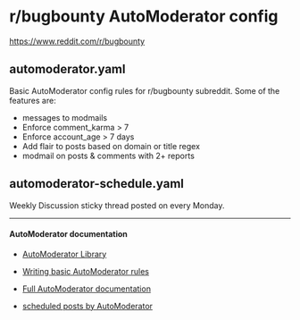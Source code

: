 # r/bugbounty AutoModerator config

https://www.reddit.com/r/bugbounty

## automoderator.yaml

Basic AutoModerator config rules for r/bugbounty subreddit. Some of the features are:

* messages to modmails
* Enforce comment_karma > 7
* Enforce account_age > 7 days
* Add flair to posts based on domain or title regex
* modmail on posts & comments with 2+ reports

## automoderator-schedule.yaml

Weekly Discussion sticky thread posted on every Monday.

---

#### AutoModerator documentation

* [AutoModerator Library](https://www.reddit.com/r/AutoModerator/wiki/library)

* [Writing basic AutoModerator rules](https://www.reddit.com/wiki/automoderator/writing-basic-rules)

* [Full AutoModerator documentation](https://www.reddit.com/wiki/automoderator/full-documentation)

* [scheduled posts by AutoModerator](https://www.reddit.com/r/AutoModerator/comments/1z7rlu/now_available_for_testing_wikiconfigurable/)
